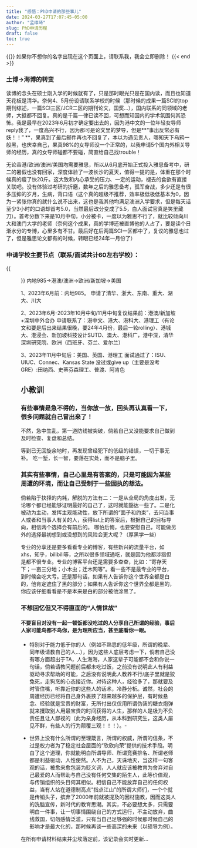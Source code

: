 ```yaml
---
title: "感悟：PhD申请的那些事儿"
date: 2024-03-27T17:07:45-05:00
author: "孟维琦"
slug: PhD申请历程
draft: false
toc: true
---
```


{{<block class="caution" >}}
如果你不想你的名字出现在这个页面上，请联系我，我会立即删除！
{{< end >}}

### 土博→海博的转变
读博的念头在硕士刚入学的时候就有了，只是那时眼光只是在国内读，而且也知道天花板是清华。奈何4、5月份设请联系学校的时候（那时候的成果一篇SCI的top期刊综述，一篇SCI三区/JCR二区的期刊论文，国奖...），国内联系的同领域的老师，大抵都不回复。真的是千篇一律已读不回，可想而知国内的学术氛围何其恐怖。我是最早在2023年6月初才确定要出去的，因为港中文的一位年轻女导师reply我了，一度高兴不行，因为那可是论文里的梦导，但是**“事出反常必有妖！！” **，果真到了最后邮件再也不回复了，本以为遇见贵人，哪知天下乌鸦一般黑，也庆幸自己，果真98%的女导师没一个正常的，以我申请5个国内外相关导师的经历，真的女导师碰都不要碰，简直给自己找trouble！

无论香港/欧洲/澳洲/美国均需要雅思，所以从6月底开始正式投入雅思备考中，研二的暑假也没有回家，深度体验了一波长沙的夏天，值得一提的是，体重在那个时候真的瘦了快20斤。这大致和内心承受的压力、一定的运动，褪去的食欲有直接关联吧。没有体验过考研的折磨，数年之后的雅思备考，孤军奋战，多少还是有很多压抑的岁月，生病，背口语（这个真的超级不推荐，效率极低极低基本为0，因为一紧张你真的就什么说不出来，这也是我其他均满足澳洲入学要求，但是每天话至少3小时的口语却首考5.0，当然最后改分变成了5.5，白人面试官真是笑里藏刀）。首考分数下来是10月中旬，小分被卡，一度以为雅思不行了，就比较倾向川大和澳门大学的老师（奈何这个成果，真的学博还被直博他的人占了，要是读个日渐水分的专博，心里多有不甘。最后好在后两篇SCI一区都中了，复议的雅思也过了，但是雅思论文都有的时候，转眼已经24年一月份了）

### 申请学校主要节点（联系/面试共计60左右学校）：
{{<figure src="/image/感悟/申博邮件信.png" caption="邮件联系信" width="520">}}
内地985→港澳/澳洲→欧洲/新加坡→美国

1、2023年6月前：内地985。
申请了清华、浙大、东南、重大、湖大、川大

2、2023年6月-2023年10月中旬/11月中旬复议结果前：港澳/新加坡+深圳中外合办
申请联系了：港中文、港大、港科大、港理工（有论文和要是后出来结果很晚，要24年4月份，最后一轮rolling）、港城大、港浸会、新加坡科技设计SUTD、澳大、港科广，港中深，清华深圳研究院、欧洲（西班牙、芬兰、爱尔兰）

3、2023年11月中旬后：美国、英国、港理工
面试通过了：ISU、UIUC、Connec、Kansas State
没过或give up（主要是没考GRE）:田纳西、史蒂芬森理工、普渡、阿肯色


## 小教训

### 有些事情是急不得的，当你放一放，回头再认真看一下，很多问题就自己冒出来了！
不然，急中生乱，第一道防线被突破，倘若自己又没能要求自己做到及时检查、复盘和总结。

等到已无回旋余地时，再发现曾经犯下的低级的错误，一切于事无补。
吃一堑，长一智，要落在实处，而不是脑子里。



### 其实有些事情，自己心里是有答案的，只是可能因为某些周遭的环境，而让自己受制于一些固执的想法。
倘若陷于抉择的内耗，解脱的方法有二：一是从全局的角度出发，无论哪个都已经能够证明最好的自己了，这时就能豁达一些了。二是化被动为主动，发挥主观能动性，放下所谓的“面子和约束”，去问当事人或者和当事人有关的人，获得list上的答案后，根据自己的目标导向，相信两个选择会有前后的。
哪怕后悔，也要安慰自己，可能做另外的选择最初想到或没想到的风险会更大呢？（厚黑学一些）

专业的分享还是要多看看专业的博客，有些新兴的流量平台，如xhs，知乎，bilibili等，之所以很多领域通吃，就是因为他都涉猎但是都不很专业。专业的博客平台还是需要多查查，比如：“寄存天下；一亩三分地；小木虫；迁木网等”。看一些不是最专业的平台，到时候会吃大亏。还是那句话，如果有人告诉你这个世界全都是白的，他肯定遮住了黑的部分；如果有人告诉你这个世界全都是黑的，你应该仔细看看是不是本来是白的部分被他涂黑了。






### 不想回忆但又不得直面的“人情世故”


#### 不要盲目对没有一起一顿饭都没吃过的人分享自己所谓的经验，事后人家可能鸟都不鸟你，是为理所应当，甚至底看你一眼。

- 特别对于能力低于你的人（例如不熟悉的低年级，所谓的晚辈、同年级请教自己的人...），因为这些人底层考虑一下，倘若自己没有哪方面超出于TA，人生海海，人家这辈子可能都不会和你说一句话，倘若请教问题前后都未吃过饭，之前没有说明此人有利益驱动寻求帮助的可能，之后没有说明此人教养不行/底子里就是狡兔死，走狗烹的心态接近你。对待这种人，经验多了，那就要及时管住嘴，听靠近你的这些人的话术，冷静分析。诚然，社会的周遭经历已经将自己身外裹挟了越来越多的保护层，有时候悬念、经验就是宝贵的财富，无所付出仅仅用所谓伪装的糖衣炮弹就来攫取别人用最宝贵的时间获得的人生，那样的人是极为不负责任且让人鄙视的（此为亲身经历，从本科到研究生，这类人屡见不鲜，有些人的行为颠覆三观！！！）。-

- 世界上没有什么所谓的至理箴言，所谓的权威，所谓的信条，不过是权力者为了稳定社会层面的“欣欣向荣”提供的技术手段。明白了这个道理，你就能明白所谓导师、所谓竞赛排名、所谓老师都是利益驱动，人性使然。人不为己，天诛地灭，当这样一句客观的话，被愈来愈包装为贬义词，人人就应该被教育为舍弃对自己最爱的人而帮助与自己没有任何交集的陌生人，此等价值观，与传销组织的头目何其相似。相信自己不能放弃自己的任何权益，当有人站在道德制高点“指点江山”的所谓大师们，一个个就是传销头子，摈弃了2000年前就被提及的因材施教，因而这类人的洗脑宣传，新时代的教育思潮。其实，不必要想太多，只需要明白一件事，让一切事情围绕自己的方式运行，不主动放弃，曲线救国，切勿感情泛滥，只有当自己足够强的时候那时候自己的影响才是最大化的，那时候再谈一些高深的未来（以硕导为例）。




在所有申请材料结束并尘埃落定前，该记录会实时更新...





